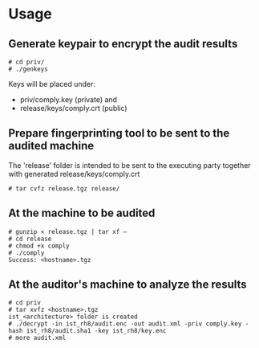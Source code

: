 # Usage

## Generate keypair to encrypt the audit results

```
# cd priv/
# ./genkeys
```

Keys will be placed under:
- priv/comply.key (private) and 
- release/keys/comply.crt (public)

## Prepare fingerprinting tool to be sent to the audited machine

The 'release' folder is intended to be sent to the executing party together with generated release/keys/comply.crt

```
# tar cvfz release.tgz release/
```

## At the machine to be audited

```
# gunzip < release.tgz | tar xf – 
# cd release
# chmod +x comply
# ./comply
Success: <hostname>.tgz
```

## At the auditor's machine to analyze the results

```
# cd priv
# tar xvfz <hostname>.tgz
ist_<architecture> folder is created
# ./decrypt -in ist_rh8/audit.enc -out audit.xml -priv comply.key -hash ist_rh8/audit.sha1 -key ist_rh8/key.enc
# more audit.xml
```
